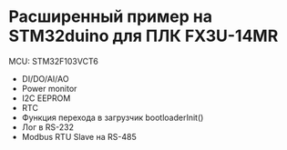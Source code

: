# Расширенный пример на STM32duino для ПЛК FX3U-14MR

MCU: STM32F103VCT6

+ DI/DO/AI/AO
+ Power monitor
+ I2C EEPROM
+ RTC
+ Функция перехода в загрузчик bootloaderInit()
+ Лог в RS-232
+ Modbus RTU Slave на RS-485
